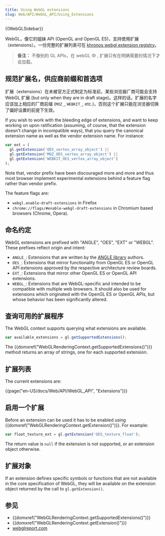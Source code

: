 ```yaml
---
title: Using WebGL extensions
slug: Web/API/WebGL_API/Using_Extensions
---
```


{{WebGLSidebar}}

WebGL，像它的姐妹 API (OpenGL and OpenGL ES)，支持使用扩展（extensions）。一份完整的扩展列表可在 [khronos webgl extension registry](http://www.khronos.org/registry/webgl/extensions/)。

> **备注：** 不像别的 GL APIs，在 webGL 中 , 扩展只有在明确需要的情况下才会加载。

## 规范扩展名，供应商前缀和首选项

扩展（extensions）在未被官方正式制定为标准前，某些浏览器厂商可能会支持 WebGL 扩展 (but only when they are in draft stage)。这样的话，扩展的名字应该加上相应的厂商前缀 (`MOZ_`, `WEBKIT_`, etc.)，否则这个扩展只能在浏览器切换了偏好设置的前提下生效。

If you wish to work with the bleeding edge of extensions, and want to keep working on upon ratification (assuming, of course, that the extension doesn't change in incompatible ways), that you query the canonical extension name as well as the vendor extension name. For instance:

```js
var ext = (
  gl.getExtension('OES_vertex_array_object') ||
  gl.getExtension('MOZ_OES_vertex_array_object') ||
  gl.getExtension('WEBKIT_OES_vertex_array_object')
);
```

Note that, vendor prefix have been discouraged more and more and thus most browser implement experimental extensions behind a feature flag rather than vendor prefix.

The feature flags are:

- `webgl.enable-draft-extensions` in Firefox
- `chrome://flags/#enable-webgl-draft-extensions` in Chromium based browsers (Chrome, Opera).

## 命名约定

WebGL extensions are prefixed with "ANGLE", "OES", "EXT" or "WEBGL". These prefixes reflect origin and intent:

- `ANGLE_`: Extensions that are written by the [ANGLE library](https://en.wikipedia.org/wiki/ANGLE_%28software%29) authors.
- `OES_`: Extensions that mirror functionality from OpenGL ES or OpenGL API extensions approved by the respective architecture review boards.
- `EXT_`: Extensions that mirror other OpenGL ES or OpenGL API extensions.
- `WEBGL_`: Extensions that are WebGL-specific and intended to be compatible with multiple web browsers. It should also be used for extensions which originated with the OpenGL ES or OpenGL APIs, but whose behavior has been significantly altered.

## 查询可用的扩展程序

The WebGL context supports querying what extensions are available.

```js
var available_extensions = gl.getSupportedExtensions();
```

The {{domxref("WebGLRenderingContext.getSupportedExtensions()")}} method returns an array of strings, one for each supported extension.

## 扩展列表

The current extensions are:

{{page("en-US/docs/Web/API/WebGL_API", "Extensions")}}

## 启用一个扩展

Before an extension can be used it has to be enabled using {{domxref("WebGLRenderingContext.getExtension()")}}. For example:

```js
var float_texture_ext = gl.getExtension('OES_texture_float');
```

The return value is `null` if the extension is not supported, or an extension object otherwise.

## 扩展对象

If an extension defines specific symbols or functions that are not available in the core specification of WebGL, they will be available on the extension object returned by the call to `gl.getExtension()`.

## 参见

- {{domxref("WebGLRenderingContext.getSupportedExtensions()")}}
- {{domxref("WebGLRenderingContext.getExtension()")}}
- [webglreport.com](http://webglreport.com)
